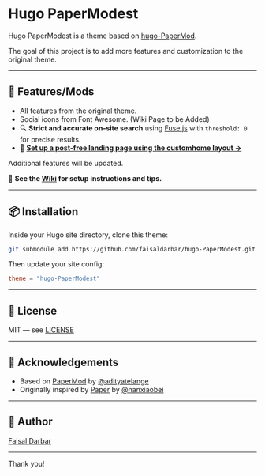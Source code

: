 # Hugo PaperModest

Hugo PaperModest is a theme based on [hugo-PaperMod](https://github.com/adityatelange/hugo-PaperMod).

The goal of this project is to add more features and customization to the original theme.

---

## 🚀 Features/Mods

- All features from the original theme.
- Social icons from Font Awesome. (Wiki Page to be Added)
- 🔍 **Strict and accurate on-site search** using [Fuse.js](https://fusejs.io/) with `threshold: 0` for precise results.
- 📘 **[Set up a post-free landing page using the customhome layout →](https://github.com/faisaldarbar/hugo-PaperModest/wiki/Custom-Home-Layout)**

Additional features will be updated.

📘 **See the [Wiki](https://github.com/faisaldarbar/hugo-PaperModest/wiki) for setup instructions and tips.**


---

## 📦 Installation

Inside your Hugo site directory, clone this theme:

```bash
git submodule add https://github.com/faisaldarbar/hugo-PaperModest.git themes/hugo-PaperModest
```

Then update your site config:

```toml
theme = "hugo-PaperModest"
```

---

## 🧾 License

MIT — see [LICENSE](https://github.com/faisaldarbar/hugo-PaperModest/blob/master/LICENSE)

---

## 🙏 Acknowledgements

- Based on [PaperMod](https://github.com/adityatelange/hugo-PaperMod) by [@adityatelange](https://github.com/adityatelange)
- Originally inspired by [Paper](https://github.com/nanxiaobei/hugo-paper) by [@nanxiaobei](https://github.com/nanxiaobei)

---

## 👤 Author

[Faisal Darbar](https://faisaldarbar.com)

---

Thank you!